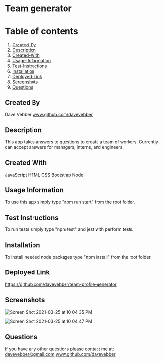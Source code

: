 
# Team generator

# Table of contents
1. [Created-By](#created-by)
2. [Description](#description)
3. [Created-With](#created-with)
4. [Usage-Information](#usage)
5. [Test-Instructions](#test-instructions)
6. [Installation](#install)
7. [Deployed-Link](#deployed-link)
8. [Screenshots](#screenshots)
9. [Questions](#questions)

## Created By <a name="created-by"></a>
Dave Vebber
www.github.com/davevebber

## Description <a name="description"></a>
This app takes answers to questions to create a team of workers. Currently can accept answers for managers, interns, and engineers.

## Created With <a name="created-with"></a>
JavaScript
HTML
CSS
Bootstrap
Node

## Usage Information <a name="usage"></a>
To use this app simply type "npm run start" from the root folder.

## Test Instructions <a name="test-instructions"></a>
To run tests simply type "npm test" and jest with perform tests.

## Installation <a name="install"></a>
To install needed node packages type "npm install" from the root folder.

## Deployed Link <a name="deployed-link"></a>
https://github.com/davevebber/team-profile-generator

## Screenshots <a name="screenshots"></a>
![Screen Shot 2021-03-25 at 10 04 35 PM](https://user-images.githubusercontent.com/75150876/112585004-410f0600-8db6-11eb-9521-378e780c337b.png)

![Screen Shot 2021-03-25 at 10 04 47 PM](https://user-images.githubusercontent.com/75150876/112585248-afec5f00-8db6-11eb-9ef4-696c71c5cf7e.png)

## Questions <a name="questions"></a>
If you have any other questions please contact me at:
davevebber@gmail.com
www.github.com/davevebber